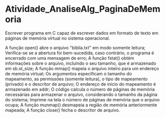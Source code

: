 # Atividade_AnaliseAlg_PaginaDeMemoria
Escrever programa em C capaz de escrever dados em formato de texto em páginas de memória virtual no sistema operacional.

A função open() abre o arquivo "biblia.txt" em modo somente leitura;
Verifica-se se a abertura foi bem-sucedida, caso contrário, o programa é encerrado com uma mensagem de erro;
A função fstat() obtém informações sobre o arquivo, incluindo o seu tamanho, que é armazenado em sb.st_size;
A função mmap() mapeia o arquivo inteiro para um endereço de memória virtual;
Os argumentos especificam o tamanho do mapeamento, as permissões (somente leitura), o tipo de mapeamento (privado) e o descritor de arquivo;
O endereço de início do mapeamento é armazenado em addr;
O código calcula o número de páginas de memória necessárias para armazenar o arquivo, considerando o tamanho da página do sistema;
Imprime na tela o número de páginas de memória que o arquivo ocupa;
A função munmap() desmapeia a região de memória anteriormente mapeada;
A função close() fecha o descritor de arquivo.
